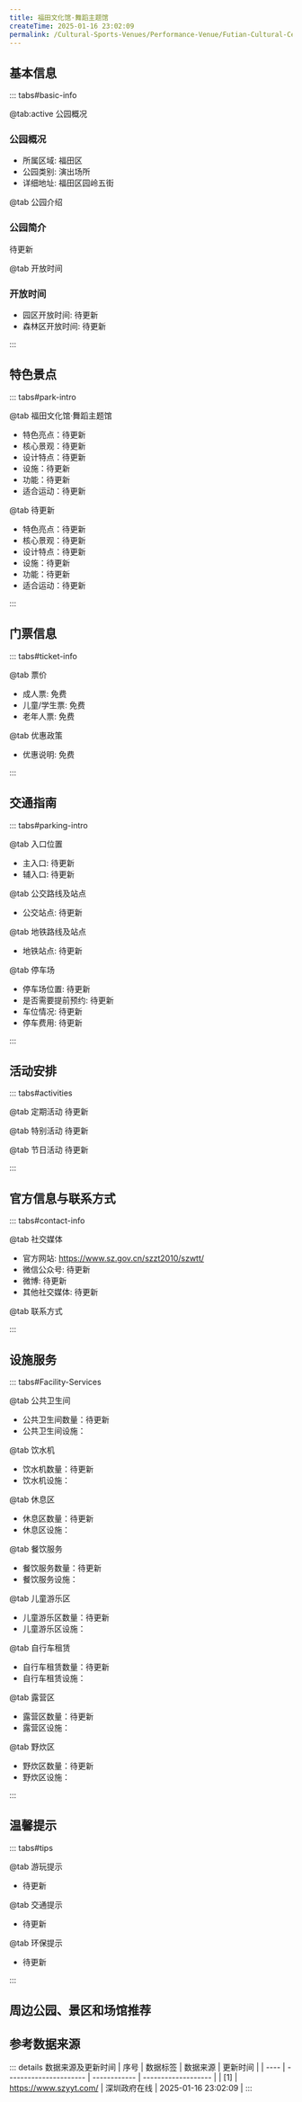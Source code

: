 ```yaml
---
title: 福田文化馆·舞蹈主题馆
createTime: 2025-01-16 23:02:09
permalink: /Cultural-Sports-Venues/Performance-Venue/Futian-Cultural-Center·Dance-Theme-Pavilion/
---
```



<script setup>
import ImageSwiper from '/.vuepress/theme/components/ImageSwiper.vue'
// 轮播图数据
const swiperItems = [
    {
                link: 'https://www.szyyt.com/vancheerfile/images/2024/12/20241206143332910.jpg',
                title: '福田文化馆·舞蹈主题馆',
                description: '待更新...',
                author: '深圳政府在线',
                date: '2025/01/16'
                },
  {
                link: 'https://www.szyyt.com/vancheerfile/images/2024/12/20241206143332910.jpg',
                title: '福田文化馆·舞蹈主题馆',
                description: '待更新...',
                author: '深圳政府在线',
                date: '2025/01/16'
                }
]
// 配置项
const swiperConfig = {
  height: 500,
  showInfo: true
}
</script>
<!-- 轮播图组件 -->
<ImageSwiper :items="swiperItems" :config="swiperConfig" />



## 基本信息

::: tabs#basic-info

@tab:active 公园概况
### 公园概况
- 所属区域: 福田区
- 公园类别: 演出场所
- 详细地址: 福田区园岭五街

@tab 公园介绍
### 公园简介
待更新

@tab 开放时间
### 开放时间
- 园区开放时间: 待更新
- 森林区开放时间: 待更新

:::

## 特色景点

::: tabs#park-intro

@tab 福田文化馆·舞蹈主题馆
<ImageCard
image="https://www.szyyt.com/vancheerfile/images/2024/12/20241206143332910.jpg"
    title="福田文化馆·舞蹈主题馆"
    description="待更新"
    date=""
    author="深圳政府在线"
/>


- 特色亮点：待更新
- 核心景观：待更新
- 设计特点：待更新
- 设施：待更新
- 功能：待更新
- 适合运动：待更新

@tab 待更新
<ImageCard
image="https://www.szyyt.com/vancheerfile/images/2024/12/20241206143332910.jpg"
    title="福田文化馆·舞蹈主题馆"
    description="待更新"
    date=""
    author="深圳政府在线"
/>


- 特色亮点：待更新
- 核心景观：待更新
- 设计特点：待更新
- 设施：待更新
- 功能：待更新
- 适合运动：待更新

:::

## 门票信息

::: tabs#ticket-info

@tab 票价
- 成人票: 免费
- 儿童/学生票: 免费
- 老年人票: 免费

@tab 优惠政策
- 优惠说明: 免费

:::

## 交通指南

::: tabs#parking-intro

@tab 入口位置
- 主入口: 待更新
- 辅入口: 待更新

@tab 公交路线及站点
- 公交站点: 待更新

@tab 地铁路线及站点
- 地铁站点: 待更新

@tab 停车场
- 停车场位置: 待更新
- 是否需要提前预约: 待更新
- 车位情况: 待更新
- 停车费用: 待更新

:::

## 活动安排

::: tabs#activities

@tab 定期活动
待更新

@tab 特别活动
待更新

@tab 节日活动
待更新

:::

## 官方信息与联系方式

::: tabs#contact-info

@tab 社交媒体
- 官方网站: https://www.sz.gov.cn/szzt2010/szwtt/
- 微信公众号: 待更新
- 微博: 待更新
- 其他社交媒体: 待更新

@tab 联系方式

:::

## 设施服务

::: tabs#Facility-Services

@tab 公共卫生间
- 公共卫生间数量：待更新
- 公共卫生间设施：

@tab 饮水机
- 饮水机数量：待更新
- 饮水机设施：

@tab 休息区
- 休息区数量：待更新
- 休息区设施：

@tab 餐饮服务
- 餐饮服务数量：待更新
- 餐饮服务设施：

@tab 儿童游乐区
- 儿童游乐区数量：待更新
- 儿童游乐区设施：

@tab 自行车租赁
- 自行车租赁数量：待更新
- 自行车租赁设施：

@tab 露营区
- 露营区数量：待更新
- 露营区设施：

@tab 野炊区
- 野炊区数量：待更新
- 野炊区设施：

:::

## 温馨提示

::: tabs#tips

@tab 游玩提示
- 待更新

@tab 交通提示
- 待更新

@tab 环保提示
- 待更新

:::

## 周边公园、景区和场馆推荐

<CardGrid>
  <ImageCard
        image="https://www.sz.gov.cn/img/4/4224/4224435/11485498.png"
        title="福田文化馆·石厦戏剧主题馆"
        description="福田文体中心·戏剧主题馆建筑面积约7997平方米,该馆设有24小时自习室、展厅、休闲吧、排练室、沙⻰区、文化义工驿站以及可容纳约600人的剧场等设施,常年开展艺术沙⻰、多维戏剧创新坊、周末戏剧汇等常规系列活动。该馆以戏剧为主题,通过和孟京辉福田戏剧工作室、濮存昕福田儿童戏剧发展工作室等戏剧创作演出单位合作,以首批“中国儿童⻘少年戏剧艺术普及推广中心”落户福田为契机,积极推动原创戏剧、本土戏剧、⻘少年戏剧发展,并通过举办当代戏剧双年展、福田儿童教育戏剧周活动等品牌活动,致力于将福田打造为戏剧高地。"
        href="/Cultural-Sports-Venues/Performance-Venue/Futian-Cultural-Center·Shixia-Drama-Theme-Pavilion/"
        author="待更新"
        date="2025/01/02"
      />
      <ImageCard
        image="https://www.sz.gov.cn/img/4/4224/4224435/11485498.png"
        title="福田文化馆·石厦戏剧主题馆"
        description="福田文体中心·戏剧主题馆建筑面积约7997平方米,该馆设有24小时自习室、展厅、休闲吧、排练室、沙⻰区、文化义工驿站以及可容纳约600人的剧场等设施,常年开展艺术沙⻰、多维戏剧创新坊、周末戏剧汇等常规系列活动。该馆以戏剧为主题,通过和孟京辉福田戏剧工作室、濮存昕福田儿童戏剧发展工作室等戏剧创作演出单位合作,以首批“中国儿童⻘少年戏剧艺术普及推广中心”落户福田为契机,积极推动原创戏剧、本土戏剧、⻘少年戏剧发展,并通过举办当代戏剧双年展、福田儿童教育戏剧周活动等品牌活动,致力于将福田打造为戏剧高地。"
        href="/Cultural-Sports-Venues/Performance-Venue/Futian-Cultural-Center·Shixia-Drama-Theme-Pavilion/"
        author="待更新"
        date="2025/01/02"
      />
    </CardGrid>


## 参考数据来源

::: details 数据来源及更新时间
| 序号 | 数据标签               | 数据来源     | 更新时间            |
| ---- | ---------------------- | ------------ | ------------------- |
| [1]  | https://www.szyyt.com/ | 深圳政府在线 | 2025-01-16 23:02:09 |
:::

